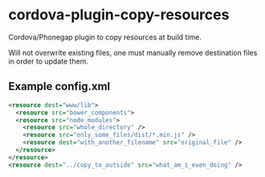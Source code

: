 # cordova-plugin-copy-resources

Cordova/Phonegap plugin to copy resources at build time.

Will not overwrite existing files, one must manually remove destination files
in order to update them.

## Example config.xml

```xml
<resource dest="www/lib">
  <resource src="bower_components">
  <resource src="node_modules">
    <resource src="whole_directory" />
    <resource src="only_some_files/dist/*.min.js" />
    <resource dest="with_another_filename" src="original_file" />
  </resource>
</resource>
<resource dest="../copy_to_outside" src="what_am_i_even_doing" />
```
